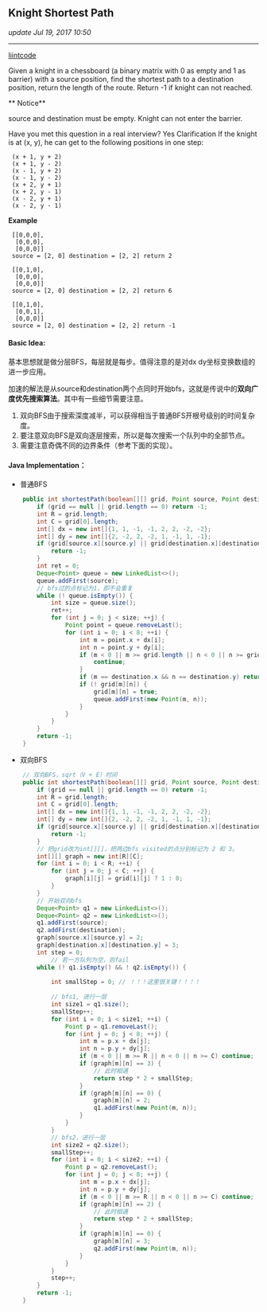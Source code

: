 ## Knight Shortest Path
_update Jul 19, 2017 10:50_

---
[liintcode](http://www.lintcode.com/en/problem/knight-shortest-path/)

Given a knight in a chessboard (a binary matrix with 0 as empty and 1 as barrier) with a source position, find the shortest path to a destination position, return the length of the route. 
Return -1 if knight can not reached.

** Notice**

source and destination must be empty.
Knight can not enter the barrier.

Have you met this question in a real interview? Yes
Clarification
If the knight is at (x, y), he can get to the following positions in one step:

     (x + 1, y + 2)
     (x + 1, y - 2)
     (x - 1, y + 2)
     (x - 1, y - 2)
     (x + 2, y + 1)
     (x + 2, y - 1)
     (x - 2, y + 1)
     (x - 2, y - 1)
**Example**

     [[0,0,0],
      [0,0,0],
      [0,0,0]]
     source = [2, 0] destination = [2, 2] return 2
     
     [[0,1,0],
      [0,0,0],
      [0,0,0]]
     source = [2, 0] destination = [2, 2] return 6
     
     [[0,1,0],
      [0,0,1],
      [0,0,0]]
     source = [2, 0] destination = [2, 2] return -1
     
#### Basic Idea:
基本思想就是做分层BFS，每层就是每步。值得注意的是对dx dy坐标变换数组的进一步应用。

加速的解法是从source和destination两个点同时开始bfs，这就是传说中的**双向广度优先搜索算法**。其中有一些细节需要注意。
1.  双向BFS由于搜索深度减半，可以获得相当于普通BFS开根号级别的时间复杂度。
2.  要注意双向BFS是双向逐层搜索，所以是每次搜索一个队列中的全部节点。
3.  需要注意奇偶不同的边界条件（参考下面的实现）。

#### Java Implementation：
*  普通BFS
```java
    public int shortestPath(boolean[][] grid, Point source, Point destination) {
        if (grid == null || grid.length == 0) return -1;
        int R = grid.length;
        int C = grid[0].length;
        int[] dx = new int[]{1, 1, -1, -1, 2, 2, -2, -2};
        int[] dy = new int[]{2, -2, 2, -2, 1, -1, 1, -1};
        if (grid[source.x][source.y] || grid[destination.x][destination.y]) {
            return -1;
        }
        int ret = 0;
        Deque<Point> queue = new LinkedList<>();
        queue.addFirst(source);
        // bfs过的点标记为1，即不会重复
        while (! queue.isEmpty()) {
            int size = queue.size();
            ret++;
            for (int j = 0; j < size; ++j) {
                Point point = queue.removeLast();
                for (int i = 0; i < 8; ++i) {
                    int m = point.x + dx[i];
                    int n = point.y + dy[i];
                    if (m < 0 || m >= grid.length || n < 0 || n >= grid[0].length) {
                        continue;
                    }
                    if (m == destination.x && n == destination.y) return ret; 
                    if (! grid[m][n]) {
                        grid[m][n] = true;
                        queue.addFirst(new Point(m, n));
                    }
                }
            }
        }
        return -1;
    }
```

*  双向BFS
```java
    // 双向BFS，sqrt（V + E）时间
    public int shortestPath(boolean[][] grid, Point source, Point destination) {
        if (grid == null || grid.length == 0) return -1;
        int R = grid.length;
        int C = grid[0].length;
        int[] dx = new int[]{1, 1, -1, -1, 2, 2, -2, -2};
        int[] dy = new int[]{2, -2, 2, -2, 1, -1, 1, -1};
        if (grid[source.x][source.y] || grid[destination.x][destination.y]) {
            return -1;
        } 
        // 把grid改为int[][]，把两边bfs visited的点分别标记为 2 和 3。
        int[][] graph = new int[R][C];
        for (int i = 0; i < R; ++i) {
            for (int j = 0; j < C; ++j) {
                graph[i][j] = grid[i][j] ? 1 : 0;
            }
        }
        // 开始双向bfs
        Deque<Point> q1 = new LinkedList<>();
        Deque<Point> q2 = new LinkedList<>();
        q1.addFirst(source);
        q2.addFirst(destination);
        graph[source.x][source.y] = 2;
        graph[destination.x][destination.y] = 3;
        int step = 0;
            // 若一方队列为空，则fail
        while (! q1.isEmpty() && ! q2.isEmpty()) {
           
            int smallStep = 0; // ！！！这里很关键！！！！
            
            // bfs1, 进行一层
            int size1 = q1.size();
            smallStep++;
            for (int i = 0; i < size1; ++i) {
                Point p = q1.removeLast();
                for (int j = 0; j < 8; ++j) {
                    int m = p.x + dx[j];
                    int n = p.y + dy[j];
                    if (m < 0 || m >= R || n < 0 || n >= C) continue;
                    if (graph[m][n] == 3) {
                        // 此时相遇
                        return step * 2 + smallStep;
                    }
                    if (graph[m][n] == 0) {
                        graph[m][n] = 2;
                        q1.addFirst(new Point(m, n));
                    }
                }
            }
            // bfs2，进行一层
            int size2 = q2.size();
            smallStep++;
            for (int i = 0; i < size2; ++i) {
                Point p = q2.removeLast();
                for (int j = 0; j < 8; ++j) {
                    int m = p.x + dx[j];
                    int n = p.y + dy[j];
                    if (m < 0 || m >= R || n < 0 || n >= C) continue;
                    if (graph[m][n] == 2) {
                        // 此时相遇
                        return step * 2 + smallStep;
                    }
                    if (graph[m][n] == 0) {
                        graph[m][n] = 3;
                        q2.addFirst(new Point(m, n));
                    }
                }
            }
            step++;
        }
        return -1;
    }
```